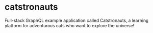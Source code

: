 # catstronauts
Full-stack GraphQL example application called Catstronauts, a learning platform for adventurous cats who want to explore the universe!
